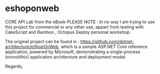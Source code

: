 # eshoponweb
CORE API Lab from the eBook
PLEASE NOTE :  In no way I am trying to use this project for commercial or any other use, appart from testing with CakeScript and Bamboo , Octopus Deploy personal workshop.

The original project can be found in : https://github.com/dotnet-architecture/eShopOnWeb,   which is a sample ASP.NET Core reference application, powered by Microsoft, demonstrating a single-process (monolithic) application architecture and deployment model.

Regards,
